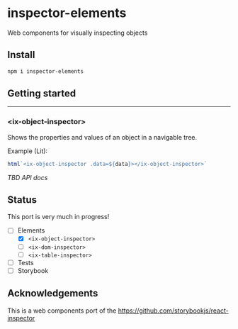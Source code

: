 # inspector-elements

Web components for visually inspecting objects

## Install

```sh
npm i inspector-elements
```

## Getting started

---

### &lt;ix-object-inspector>

Shows the properties and values of an object in a navigable tree.

Example (Lit):
```ts
html`<ix-object-inspector .data=${data}></ix-object-inspector>`
```

_TBD API docs_

## Status

This port is very much in progress!

- [ ] Elements
  - [x] `<ix-object-inspector>`
  - [ ] `<ix-dom-inspector>`
  - [ ] `<ix-table-inspector>`
- [ ] Tests
- [ ] Storybook

## Acknowledgements

This is a web components port of the https://github.com/storybookjs/react-inspector
